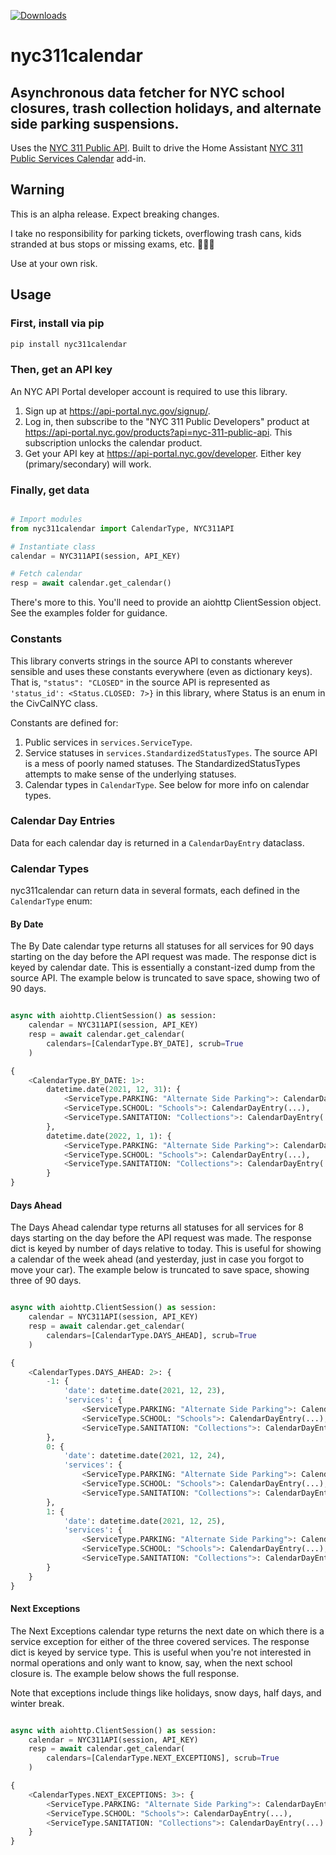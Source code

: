 [![Downloads](https://pepy.tech/badge/nyc311calendar)](https://pepy.tech/project/nyc311calendar)

# nyc311calendar

## Asynchronous data fetcher for NYC school closures, trash collection holidays, and alternate side parking suspensions.

Uses the [NYC 311 Public API](https://api-portal.nyc.gov/docs/services/nyc-311-public-api/operations/api-GetCalendar-get/console). Built to drive the Home Assistant [NYC 311 Public Services Calendar](https://github.com/elahd/ha-nyc311) add-in.

## Warning

This is an alpha release. Expect breaking changes.

I take no responsibility for parking tickets, overflowing trash cans, kids stranded at bus stops or missing exams, etc. 🤷🏼‍♂️

Use at your own risk.

## Usage

### First, install via pip

```bash
pip install nyc311calendar
```

### Then, get an API key

An NYC API Portal developer account is required to use this library.

1. Sign up at https://api-portal.nyc.gov/signup/.
2. Log in, then subscribe to the "NYC 311 Public Developers" product at https://api-portal.nyc.gov/products?api=nyc-311-public-api. This subscription unlocks the calendar product.
3. Get your API key at https://api-portal.nyc.gov/developer. Either key (primary/secondary) will work.

### Finally, get data

```python

# Import modules
from nyc311calendar import CalendarType, NYC311API

# Instantiate class
calendar = NYC311API(session, API_KEY)

# Fetch calendar
resp = await calendar.get_calendar()

```

There's more to this. You'll need to provide an aiohttp ClientSession object. See the examples folder for guidance.

### Constants

This library converts strings in the source API to constants wherever sensible and uses these constants everywhere (even as dictionary keys). That is, `"status": "CLOSED"` in the source API is represented as `'status_id': <Status.CLOSED: 7>}` in this library, where Status is an enum in the CivCalNYC class.

Constants are defined for:

1. Public services in `services.ServiceType`.
2. Service statuses in `services.StandardizedStatusTypes`. The source API is a mess of poorly named statuses. The StandardizedStatusTypes attempts to make sense of the underlying statuses.
3. Calendar types in `CalendarType`. See below for more info on calendar types.

### Calendar Day Entries

Data for each calendar day is returned in a `CalendarDayEntry` dataclass.

### Calendar Types

nyc311calendar can return data in several formats, each defined in the `CalendarType` enum:

#### By Date

The By Date calendar type returns all statuses for all services for 90 days starting on the day before the API request was made. The response dict is keyed by calendar date. This is essentially a constant-ized dump from the source API. The example below is truncated to save space, showing two of 90 days.

```python

async with aiohttp.ClientSession() as session:
    calendar = NYC311API(session, API_KEY)
    resp = await calendar.get_calendar(
        calendars=[CalendarType.BY_DATE], scrub=True
    )

```

```python
{
    <CalendarType.BY_DATE: 1>: 
        datetime.date(2021, 12, 31): {
            <ServiceType.PARKING: "Alternate Side Parking">: CalendarDayEntry(...),
            <ServiceType.SCHOOL: "Schools">: CalendarDayEntry(...),
            <ServiceType.SANITATION: "Collections">: CalendarDayEntry(...)
        },
        datetime.date(2022, 1, 1): {
            <ServiceType.PARKING: "Alternate Side Parking">: CalendarDayEntry(...),
            <ServiceType.SCHOOL: "Schools">: CalendarDayEntry(...),
            <ServiceType.SANITATION: "Collections">: CalendarDayEntry(...)
        }
}
```

#### Days Ahead

The Days Ahead calendar type returns all statuses for all services for 8 days starting on the day before the API request was made. The response dict is keyed by number of days relative to today. This is useful for showing a calendar of the week ahead (and yesterday, just in case you forgot to move your car). The example below is truncated to save space, showing three of 90 days.

```python

async with aiohttp.ClientSession() as session:
    calendar = NYC311API(session, API_KEY)
    resp = await calendar.get_calendar(
        calendars=[CalendarType.DAYS_AHEAD], scrub=True
    )

```

```python
{
    <CalendarTypes.DAYS_AHEAD: 2>: {
        -1: {
            'date': datetime.date(2021, 12, 23),
            'services': {
                <ServiceType.PARKING: "Alternate Side Parking">: CalendarDayEntry(...),
                <ServiceType.SCHOOL: "Schools">: CalendarDayEntry(...),
                <ServiceType.SANITATION: "Collections">: CalendarDayEntry(...)
        },
        0: {
            'date': datetime.date(2021, 12, 24),
            'services': {
                <ServiceType.PARKING: "Alternate Side Parking">: CalendarDayEntry(...),
                <ServiceType.SCHOOL: "Schools">: CalendarDayEntry(...),
                <ServiceType.SANITATION: "Collections">: CalendarDayEntry(...)
        },
        1: {
            'date': datetime.date(2021, 12, 25),
            'services': {
                <ServiceType.PARKING: "Alternate Side Parking">: CalendarDayEntry(...),
                <ServiceType.SCHOOL: "Schools">: CalendarDayEntry(...),
                <ServiceType.SANITATION: "Collections">: CalendarDayEntry(...)
        }
    }
}
```

#### Next Exceptions

The Next Exceptions calendar type returns the next date on which there is a service exception for either of the three covered services. The response dict is keyed by service type. This is useful when you're not interested in normal operations and only want to know, say, when the next school closure is. The example below shows the full response.

Note that exceptions include things like holidays, snow days, half days, and winter break.

```python

async with aiohttp.ClientSession() as session:
    calendar = NYC311API(session, API_KEY)
    resp = await calendar.get_calendar(
        calendars=[CalendarType.NEXT_EXCEPTIONS], scrub=True
    )

```

```python
{
    <CalendarTypes.NEXT_EXCEPTIONS: 3>: {
        <ServiceType.PARKING: "Alternate Side Parking">: CalendarDayEntry(...),
        <ServiceType.SCHOOL: "Schools">: CalendarDayEntry(...),
        <ServiceType.SANITATION: "Collections">: CalendarDayEntry(...)
    }
}
```

